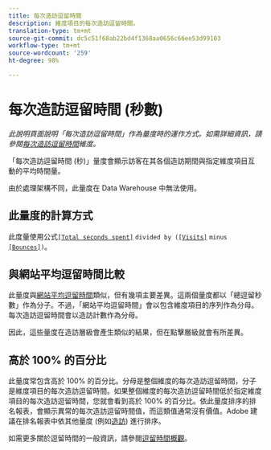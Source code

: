 ```yaml
---
title: 每次造訪逗留時間
description: 維度項目的每次造訪逗留時間。
translation-type: tm+mt
source-git-commit: dc5c51f68ab22bd4f1368aa0656c66ee53d99103
workflow-type: tm+mt
source-wordcount: '259'
ht-degree: 98%

---
```



# 每次造訪逗留時間 (秒數)

*此說明頁面說明「每次造訪逗留時間」作為量度時的運作方式。如需詳細資訊，請參閱[每次造訪逗留時間](../dimensions/time-spent-per-visit.md)維度。*

「每次造訪逗留時間 (秒)」量度會顯示訪客在其各個造訪期間與指定維度項目互動的平均時間量。

由於處理架構不同，此量度在 Data Warehouse 中無法使用。

## 此量度的計算方式

此度量使用公式[`[Total seconds spent]`](total-seconds-spent.md) `divided by (`[`[Visits]`](visits.md) `minus` [`[Bounces]`](bounces.md)`)`。

## 與網站平均逗留時間比較

此量度與[網站平均逗留時間](average-time-on-site.md)類似，但有幾項主要差異。這兩個量度都以「總逗留秒數」作為分子。不過，「網站平均逗留時間」會以包含維度項目的序列作為分母。每次造訪逗留時間會以造訪計數作為分母。

因此，這些量度在造訪層級會產生類似的結果，但在點擊層級就會有所差異。

## 高於 100% 的百分比

此量度常包含高於 100% 的百分比。分母是整個維度的每次造訪逗留時間，分子是維度項目的每次造訪逗留時間。如果整個維度的每次造訪逗留時間低於指定維度項目的每次造訪逗留時間，您就會看到高於 100% 的百分比。依此量度排序的排名報表，會顯示異常的每次造訪逗留時間值，而這類值通常沒有價值。Adobe 建議在排名報表中依其他量度 (例如[造訪](visits.md)) 進行排序。

如需更多關於逗留時間的一般資訊，請參閱[逗留時間概觀](time-spent.md)。
